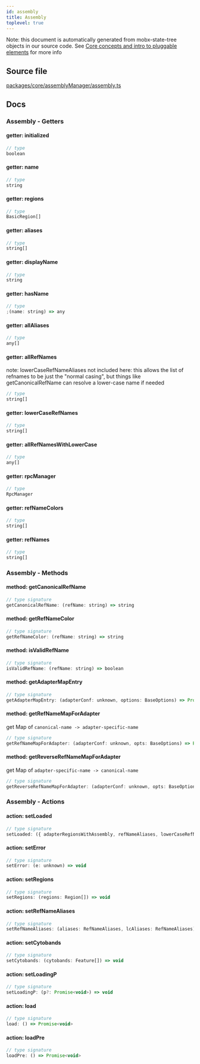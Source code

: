 ```yaml
---
id: assembly
title: Assembly
toplevel: true
---
```


Note: this document is automatically generated from mobx-state-tree objects in
our source code. See
[Core concepts and intro to pluggable elements](/docs/developer_guide/) for more
info

## Source file

[packages/core/assemblyManager/assembly.ts](https://github.com/GMOD/jbrowse-components/blob/main/packages/core/assemblyManager/assembly.ts)

## Docs

### Assembly - Getters

#### getter: initialized

```js
// type
boolean
```

#### getter: name

```js
// type
string
```

#### getter: regions

```js
// type
BasicRegion[]
```

#### getter: aliases

```js
// type
string[]
```

#### getter: displayName

```js
// type
string
```

#### getter: hasName

```js
// type
;(name: string) => any
```

#### getter: allAliases

```js
// type
any[]
```

#### getter: allRefNames

note: lowerCaseRefNameAliases not included here: this allows the list of
refnames to be just the "normal casing", but things like getCanonicalRefName can
resolve a lower-case name if needed

```js
// type
string[]
```

#### getter: lowerCaseRefNames

```js
// type
string[]
```

#### getter: allRefNamesWithLowerCase

```js
// type
any[]
```

#### getter: rpcManager

```js
// type
RpcManager
```

#### getter: refNameColors

```js
// type
string[]
```

#### getter: refNames

```js
// type
string[]
```

### Assembly - Methods

#### method: getCanonicalRefName

```js
// type signature
getCanonicalRefName: (refName: string) => string
```

#### method: getRefNameColor

```js
// type signature
getRefNameColor: (refName: string) => string
```

#### method: isValidRefName

```js
// type signature
isValidRefName: (refName: string) => boolean
```

#### method: getAdapterMapEntry

```js
// type signature
getAdapterMapEntry: (adapterConf: unknown, options: BaseOptions) => Promise<RefNameMap>
```

#### method: getRefNameMapForAdapter

get Map of `canonical-name -> adapter-specific-name`

```js
// type signature
getRefNameMapForAdapter: (adapterConf: unknown, opts: BaseOptions) => Promise<any>
```

#### method: getReverseRefNameMapForAdapter

get Map of `adapter-specific-name -> canonical-name`

```js
// type signature
getReverseRefNameMapForAdapter: (adapterConf: unknown, opts: BaseOptions) => Promise<any>
```

### Assembly - Actions

#### action: setLoaded

```js
// type signature
setLoaded: ({ adapterRegionsWithAssembly, refNameAliases, lowerCaseRefNameAliases, cytobands, }: Loading) => void
```

#### action: setError

```js
// type signature
setError: (e: unknown) => void
```

#### action: setRegions

```js
// type signature
setRegions: (regions: Region[]) => void
```

#### action: setRefNameAliases

```js
// type signature
setRefNameAliases: (aliases: RefNameAliases, lcAliases: RefNameAliases) => void
```

#### action: setCytobands

```js
// type signature
setCytobands: (cytobands: Feature[]) => void
```

#### action: setLoadingP

```js
// type signature
setLoadingP: (p?: Promise<void>) => void
```

#### action: load

```js
// type signature
load: () => Promise<void>
```

#### action: loadPre

```js
// type signature
loadPre: () => Promise<void>
```
